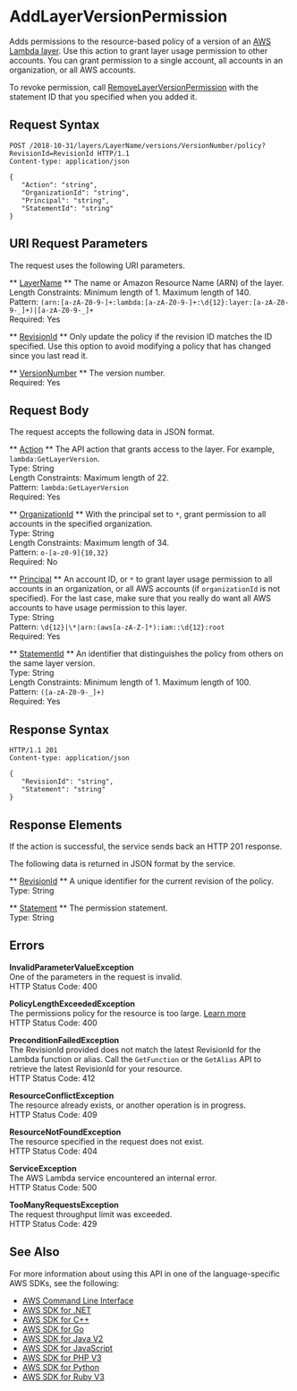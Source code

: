 # AddLayerVersionPermission<a name="API_AddLayerVersionPermission"></a>

Adds permissions to the resource\-based policy of a version of an [AWS Lambda layer](https://docs.aws.amazon.com/lambda/latest/dg/configuration-layers.html)\. Use this action to grant layer usage permission to other accounts\. You can grant permission to a single account, all accounts in an organization, or all AWS accounts\. 

To revoke permission, call [RemoveLayerVersionPermission](API_RemoveLayerVersionPermission.md) with the statement ID that you specified when you added it\.

## Request Syntax<a name="API_AddLayerVersionPermission_RequestSyntax"></a>

```
POST /2018-10-31/layers/LayerName/versions/VersionNumber/policy?RevisionId=RevisionId HTTP/1.1
Content-type: application/json

{
   "Action": "string",
   "OrganizationId": "string",
   "Principal": "string",
   "StatementId": "string"
}
```

## URI Request Parameters<a name="API_AddLayerVersionPermission_RequestParameters"></a>

The request uses the following URI parameters\.

 ** [LayerName](#API_AddLayerVersionPermission_RequestSyntax) **   <a name="SSS-AddLayerVersionPermission-request-LayerName"></a>
The name or Amazon Resource Name \(ARN\) of the layer\.  
Length Constraints: Minimum length of 1\. Maximum length of 140\.  
Pattern: `(arn:[a-zA-Z0-9-]+:lambda:[a-zA-Z0-9-]+:\d{12}:layer:[a-zA-Z0-9-_]+)|[a-zA-Z0-9-_]+`   
Required: Yes

 ** [RevisionId](#API_AddLayerVersionPermission_RequestSyntax) **   <a name="SSS-AddLayerVersionPermission-request-RevisionId"></a>
Only update the policy if the revision ID matches the ID specified\. Use this option to avoid modifying a policy that has changed since you last read it\.

 ** [VersionNumber](#API_AddLayerVersionPermission_RequestSyntax) **   <a name="SSS-AddLayerVersionPermission-request-VersionNumber"></a>
The version number\.  
Required: Yes

## Request Body<a name="API_AddLayerVersionPermission_RequestBody"></a>

The request accepts the following data in JSON format\.

 ** [Action](#API_AddLayerVersionPermission_RequestSyntax) **   <a name="SSS-AddLayerVersionPermission-request-Action"></a>
The API action that grants access to the layer\. For example, `lambda:GetLayerVersion`\.  
Type: String  
Length Constraints: Maximum length of 22\.  
Pattern: `lambda:GetLayerVersion`   
Required: Yes

 ** [OrganizationId](#API_AddLayerVersionPermission_RequestSyntax) **   <a name="SSS-AddLayerVersionPermission-request-OrganizationId"></a>
With the principal set to `*`, grant permission to all accounts in the specified organization\.  
Type: String  
Length Constraints: Maximum length of 34\.  
Pattern: `o-[a-z0-9]{10,32}`   
Required: No

 ** [Principal](#API_AddLayerVersionPermission_RequestSyntax) **   <a name="SSS-AddLayerVersionPermission-request-Principal"></a>
An account ID, or `*` to grant layer usage permission to all accounts in an organization, or all AWS accounts \(if `organizationId` is not specified\)\. For the last case, make sure that you really do want all AWS accounts to have usage permission to this layer\.   
Type: String  
Pattern: `\d{12}|\*|arn:(aws[a-zA-Z-]*):iam::\d{12}:root`   
Required: Yes

 ** [StatementId](#API_AddLayerVersionPermission_RequestSyntax) **   <a name="SSS-AddLayerVersionPermission-request-StatementId"></a>
An identifier that distinguishes the policy from others on the same layer version\.  
Type: String  
Length Constraints: Minimum length of 1\. Maximum length of 100\.  
Pattern: `([a-zA-Z0-9-_]+)`   
Required: Yes

## Response Syntax<a name="API_AddLayerVersionPermission_ResponseSyntax"></a>

```
HTTP/1.1 201
Content-type: application/json

{
   "RevisionId": "string",
   "Statement": "string"
}
```

## Response Elements<a name="API_AddLayerVersionPermission_ResponseElements"></a>

If the action is successful, the service sends back an HTTP 201 response\.

The following data is returned in JSON format by the service\.

 ** [RevisionId](#API_AddLayerVersionPermission_ResponseSyntax) **   <a name="SSS-AddLayerVersionPermission-response-RevisionId"></a>
A unique identifier for the current revision of the policy\.  
Type: String

 ** [Statement](#API_AddLayerVersionPermission_ResponseSyntax) **   <a name="SSS-AddLayerVersionPermission-response-Statement"></a>
The permission statement\.  
Type: String

## Errors<a name="API_AddLayerVersionPermission_Errors"></a>

 **InvalidParameterValueException**   
One of the parameters in the request is invalid\.  
HTTP Status Code: 400

 **PolicyLengthExceededException**   
The permissions policy for the resource is too large\. [Learn more](https://docs.aws.amazon.com/lambda/latest/dg/limits.html)   
HTTP Status Code: 400

 **PreconditionFailedException**   
The RevisionId provided does not match the latest RevisionId for the Lambda function or alias\. Call the `GetFunction` or the `GetAlias` API to retrieve the latest RevisionId for your resource\.  
HTTP Status Code: 412

 **ResourceConflictException**   
The resource already exists, or another operation is in progress\.  
HTTP Status Code: 409

 **ResourceNotFoundException**   
The resource specified in the request does not exist\.  
HTTP Status Code: 404

 **ServiceException**   
The AWS Lambda service encountered an internal error\.  
HTTP Status Code: 500

 **TooManyRequestsException**   
The request throughput limit was exceeded\.  
HTTP Status Code: 429

## See Also<a name="API_AddLayerVersionPermission_SeeAlso"></a>

For more information about using this API in one of the language\-specific AWS SDKs, see the following:
+  [AWS Command Line Interface](https://docs.aws.amazon.com/goto/aws-cli/lambda-2015-03-31/AddLayerVersionPermission) 
+  [AWS SDK for \.NET](https://docs.aws.amazon.com/goto/DotNetSDKV3/lambda-2015-03-31/AddLayerVersionPermission) 
+  [AWS SDK for C\+\+](https://docs.aws.amazon.com/goto/SdkForCpp/lambda-2015-03-31/AddLayerVersionPermission) 
+  [AWS SDK for Go](https://docs.aws.amazon.com/goto/SdkForGoV1/lambda-2015-03-31/AddLayerVersionPermission) 
+  [AWS SDK for Java V2](https://docs.aws.amazon.com/goto/SdkForJavaV2/lambda-2015-03-31/AddLayerVersionPermission) 
+  [AWS SDK for JavaScript](https://docs.aws.amazon.com/goto/AWSJavaScriptSDK/lambda-2015-03-31/AddLayerVersionPermission) 
+  [AWS SDK for PHP V3](https://docs.aws.amazon.com/goto/SdkForPHPV3/lambda-2015-03-31/AddLayerVersionPermission) 
+  [AWS SDK for Python](https://docs.aws.amazon.com/goto/boto3/lambda-2015-03-31/AddLayerVersionPermission) 
+  [AWS SDK for Ruby V3](https://docs.aws.amazon.com/goto/SdkForRubyV3/lambda-2015-03-31/AddLayerVersionPermission) 